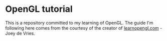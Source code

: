 # OpenGL tutorial
This is a repository committed to my learning of OpenGL.
The guide I'm following here comes from the courtesy of
the creator of [learnopengl.com](https://learnopengl.com/Introduction) -  Joey de Vries.
